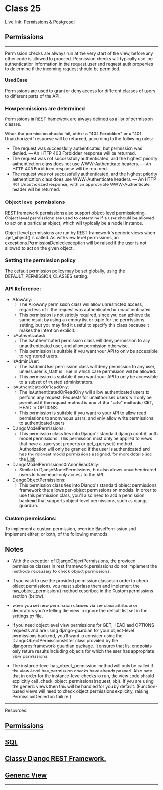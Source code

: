 # Class 25

Live link: [Permissions & Postgresql](https://muhammadqasemtarboush1.github.io/reading-notes/Class%2025/)

## Permissions

---
Permission checks are always run at the very start of the view, before any other code is allowed to proceed. Permission checks will typically use the authentication information in the request.user and request.auth properties to determine if the incoming request should be permitted.

#### Used Case
Permissions are used to grant or deny access for different classes of users to different parts of the API.

### How permissions are determined
Permissions in REST framework are always defined as a list of permission classes.

When the permission checks fail, either a "403 Forbidden" or a "401 Unauthorized" response will be returned, according to the following rules:
* The request was successfully authenticated, but permission was denied. — An HTTP 403 Forbidden response will be returned.
* The request was not successfully authenticated, and the highest priority authentication class does not use WWW-Authenticate headers. — An HTTP 403 Forbidden response will be returned.
* The request was not successfully authenticated, and the highest priority authentication class does use WWW-Authenticate headers. — An HTTP 401 Unauthorized response, with an appropriate WWW-Authenticate header will be returned.

### Object level permissions
REST framework permissions also support object-level permissioning. Object level permissions are used to determine if a user should be allowed to act on a particular object, which will typically be a model instance.

Object level permissions are run by REST framework's generic views when .get_object() is called. As with view level permissions, an exceptions.PermissionDenied exception will be raised if the user is not allowed to act on the given object.

### Setting the permission policy
The default permission policy may be set globally, using the DEFAULT_PERMISSION_CLASSES setting.

### API Reference:
* AllowAny:
  * The AllowAny permission class will allow unrestricted access, regardless of if the request was authenticated or unauthenticated.
  * This permission is not strictly required, since you can achieve the same result by using an empty list or tuple for the permissions setting, but you may find it useful to specify this class because it makes the intention explicit.
* IsAuthenticated:
  * The IsAuthenticated permission class will deny permission to any unauthenticated user, and allow permission otherwise. 
  * This permission is suitable if you want your API to only be accessible to registered users.
* IsAdminUser:
  * The IsAdminUser permission class will deny permission to any user, unless user.is_staff is True in which case permission will be allowed.
  * This permission is suitable if you want your API to only be accessible to a subset of trusted administrators.
* IsAuthenticatedOrReadOnly:
  * The IsAuthenticatedOrReadOnly will allow authenticated users to perform any request. Requests for unauthorised users will only be permitted if the request method is one of the "safe" methods; GET, HEAD or OPTIONS.
  * This permission is suitable if you want to your API to allow read permissions to anonymous users, and only allow write permissions to authenticated users.
* DjangoModelPermissions:
  * This permission class ties into Django's standard django.contrib.auth model permissions. This permission must only be applied to views that have a .queryset property or get_queryset() method. Authorization will only be granted if the user is authenticated and has the relevant model permissions assigned. for more details see the [Link](https://www.django-rest-framework.org/api-guide/permissions/#djangomodelpermissions)
* DjangoModelPermissionsOrAnonReadOnly:
  * Similar to DjangoModelPermissions, but also allows unauthenticated users to have read-only access to the API.
* DjangoObjectPermissions:
  * This permission class ties into Django's standard object permissions framework that allows per-object permissions on models. In order to use this permission class, you'll also need to add a permission backend that supports object-level permissions, such as django-guardian.

### Custom permissions:
To implement a custom permission, override BasePermission and implement either, or both, of the following methods:




## Notes
* With the exception of DjangoObjectPermissions, the provided permission classes in rest_framework.permissions do not implement the methods necessary to check object permissions.

* If you wish to use the provided permission classes in order to check object permissions, you must subclass them and implement the has_object_permission() method described in the Custom permissions section (below).

* when you set new permission classes via the class attribute or decorators you're telling the view to ignore the default list set in the settings.py file.

* If you need object level view permissions for GET, HEAD and OPTIONS requests and are using django-guardian for your object-level permissions backend, you'll want to consider using the DjangoObjectPermissionsFilter class provided by the djangorestframework-guardian package. It ensures that list endpoints only return results including objects for which the user has appropriate view permissions.

* The instance-level has_object_permission method will only be called if the view-level has_permission checks have already passed. Also note that in order for the instance-level checks to run, the view code should explicitly call .check_object_permissions(request, obj). If you are using the generic views then this will be handled for you by default. (Function-based views will need to check object permissions explicitly, raising PermissionDenied on failure.)



---
Resources:

## [Permissions](https://www.django-rest-framework.org/api-guide/permissions/)
## [SQL](https://codefellows.github.io/common_curriculum/prep_work/SQL)
## [Classy Django REST Framework.](https://www.cdrf.co/)
## [Generic View](https://www.django-rest-framework.org/api-guide/generic-views/)

---

